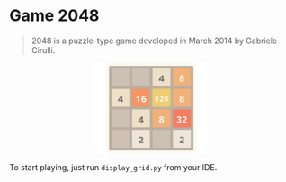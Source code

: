 # Game 2048

> 2048 is a puzzle-type game developed in March 2014 by Gabriele Cirulli.

<p align="center"><img src="2048.jpg" alt="2048" width="200"/></p>

To start playing, just run `display_grid.py` from your IDE.